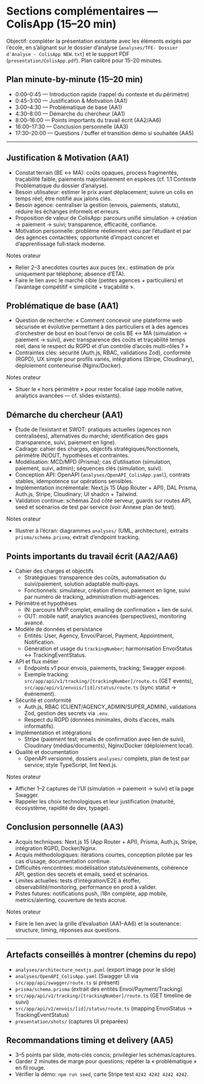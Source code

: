 # Sections complémentaires — ColisApp (15–20 min)

Objectif: compléter la présentation existante avec les éléments exigés par l’école, en s’alignant sur le dossier d’analyse (`analyses/TFE- Dossier d'Analyse - ColisApp NEW.txt`) et le support PDF (`presentation/ColisApp.pdf`). Plan calibré pour 15–20 minutes.

## Plan minute-by-minute (15–20 min)

- 0:00–0:45 — Introduction rapide (rappel du contexte et du périmètre)
- 0:45–3:00 — Justification & Motivation (AA1)
- 3:00–4:30 — Problématique de base (AA1)
- 4:30–8:00 — Démarche du chercheur (AA1)
- 8:00–16:00 — Points importants du travail écrit (AA2/AA6)
- 16:00–17:30 — Conclusion personnelle (AA3)
- 17:30–20:00 — Questions / buffer et transition démo si souhaitée (AA5)

---

## Justification & Motivation (AA1)

- Constat terrain (BE ↔ MA): coûts opaques, process fragmentés, traçabilité faible, paiements majoritairement en espèces (cf. 1.1 Contexte Problématique du dossier d’analyse).
- Besoin utilisateur: estimer le prix avant déplacement; suivre un colis en temps réel; être notifié aux jalons clés.
- Besoin agence: centraliser la gestion (envois, paiements, statuts), réduire les échanges informels et erreurs.
- Proposition de valeur de ColisApp: parcours unifié simulation → création → paiement → suivi; transparence, efficacité, confiance.
- Motivation personnelle: problème réellement vécu par l’étudiant et par des agences contactées; opportunité d’impact concret et d’apprentissage full‑stack moderne.

Notes orateur

- Relier 2–3 anecdotes courtes aux puces (ex.: estimation de prix uniquement par téléphone; absence d’ETA).
- Faire le lien avec le marché cible (petites agences + particuliers) et l’avantage compétitif « simplicité + traçabilité ».

## Problématique de base (AA1)

- Question de recherche: « Comment concevoir une plateforme web sécurisée et évolutive permettant à des particuliers et à des agences d’orchestrer de bout en bout l’envoi de colis BE ↔ MA (simulation → paiement → suivi), avec transparence des coûts et traçabilité temps réel, dans le respect du RGPD et d’un contrôle d’accès multi‑rôles ? »
- Contraintes clés: sécurité (Auth.js, RBAC, validations Zod), conformité (RGPD), UX simple pour profils variés, intégrations (Stripe, Cloudinary), déploiement conteneurisé (Nginx/Docker).

Notes orateur

- Situer le « hors périmètre » pour rester focalisé (app mobile native, analytics avancées — cf. slides existants).

## Démarche du chercheur (AA1)

- Étude de l’existant et SWOT: pratiques actuelles (agences non centralisées), alternatives du marché; identification des gaps (transparence, suivi, paiement en ligne).
- Cadrage: cahier des charges, objectifs stratégiques/fonctionnels, périmètre IN/OUT, hypothèses et contraintes.
- Modélisation: MCD/MPD (Prisma); cas d’utilisation (simulation, paiement, suivi, admin); séquences clés (simulation, suivi).
- Conception API: OpenAPI (`analyses/OpenAPI_ColisApp.yaml`), contrats stables, idempotence sur opérations sensibles.
- Implémentation incrémentale: Next.js 15 (App Router + API), DAL Prisma, Auth.js, Stripe, Cloudinary; UI shadcn + Tailwind.
- Validation continue: schémas Zod côté serveur, guards sur routes API, seed et scénarios de test par service (voir Annexe plan de test).

Notes orateur

- Illustrer à l’écran: diagrammes `analyses/` (UML, architecture), extraits `prisma/schema.prisma`, extrait d’endpoint tracking.

## Points importants du travail écrit (AA2/AA6)

- Cahier des charges et objectifs
  - Stratégiques: transparence des coûts, automatisation du suivi/paiement, solution adaptable multi‑pays.
  - Fonctionnels: simulateur, création d’envoi, paiement en ligne, suivi par numéro de tracking, administration multi‑agences.
- Périmètre et hypothèses
  - IN: parcours MVP complet, emailing de confirmation + lien de suivi.
  - OUT: mobile natif, analytics avancées (perspectives), monitoring avancé.
- Modèle de données et persistance
  - Entités: User, Agency, Envoi/Parcel, Payment, Appointment, Notification.
  - Génération et usage du `trackingNumber`; harmonisation EnvoiStatus ↔ TrackingEventStatus.
- API et flux métier
  - Endpoints v1 pour envois, paiements, tracking; Swagger exposé.
  - Exemple tracking: `src/app/api/v1/tracking/[trackingNumber]/route.ts` (GET events), `src/app/api/v1/envois/[id]/status/route.ts` (sync statut → événement).
- Sécurité et conformité
  - Auth.js, RBAC (CLIENT/AGENCY_ADMIN/SUPER_ADMIN), validations Zod, gestion des secrets via `.env`.
  - Respect du RGPD (données minimales, droits d’accès, mails informatifs).
- Implémentation et intégrations
  - Stripe (paiement test; emails de confirmation avec lien de suivi), Cloudinary (médias/documents), Nginx/Docker (déploiement local).
- Qualité et documentation
  - OpenAPI versionné, dossiers `analyses/` complets, plan de test par service; style TypeScript, lint Next.js.

Notes orateur

- Afficher 1–2 captures de l’UI (simulation → paiement → suivi) et la page Swagger.
- Rappeler les choix technologiques et leur justification (maturité, écosystème, rapidité de dev, typage).

## Conclusion personnelle (AA3)

- Acquis techniques: Next.js 15 (App Router + API), Prisma, Auth.js, Stripe, intégration RGPD, Docker/Nginx.
- Acquis méthodologiques: itérations courtes, conception pilotée par les cas d’usage, documentation continue.
- Difficultés rencontrées: modélisation statuts/événements, cohérence API, gestion des secrets et emails, seed et scénarios.
- Limites actuelles: tests d’intégration/E2E à étoffer, observabilité/monitoring, performance en prod à valider.
- Pistes futures: notifications push, i18n complète, app mobile, metrics/alerting, couverture de tests accrue.

Notes orateur

- Faire le lien avec la grille d’évaluation (AA1–AA6) et la soutenance: structure, timing, réponses aux questions.

---

## Artefacts conseillés à montrer (chemins du repo)

- `analyses/architecture_nextjs.puml` (export image pour le slide)
- `analyses/OpenAPI_ColisApp.yaml` (Swagger UI via `src/app/api/swagger/route.ts` si présent)
- `prisma/schema.prisma` (extrait des entités Envoi/Payment/Tracking)
- `src/app/api/v1/tracking/[trackingNumber]/route.ts` (GET timeline de suivi)
- `src/app/api/v1/envois/[id]/status/route.ts` (mapping EnvoiStatus → TrackingEventStatus)
- `presentation/shots/` (captures UI préparées)

## Recommandations timing et delivery (AA5)

- 3–5 points par slide, mots‑clés concis; privilégier les schémas/captures.
- Garder 2 minutes de marge pour questions; répéter la « problématique » en fil rouge.
- Vérifier la démo: `npm run seed`, carte Stripe test `4242 4242 4242 4242`.
